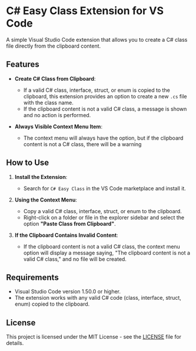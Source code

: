 # C# Easy Class Extension for VS Code

A simple Visual Studio Code extension that allows you to create a C# class file directly from the clipboard content.

## Features

- **Create C# Class from Clipboard**: 
  - If a valid C# class, interface, struct, or enum is copied to the clipboard, this extension provides an option to create a new `.cs` file with the class name.
  - If the clipboard content is not a valid C# class, a message is shown and no action is performed.

- **Always Visible Context Menu Item**: 
  - The context menu will always have the option, but if the clipboard content is not a C# class, there will be a warning

## How to Use

1. **Install the Extension**:
   - Search for `C# Easy Class` in the VS Code marketplace and install it.

2. **Using the Context Menu**:
   - Copy a valid C# class, interface, struct, or enum to the clipboard.
   - Right-click on a folder or file in the explorer sidebar and select the option **"Paste Class from Clipboard"**.

3. **If the Clipboard Contains Invalid Content**:
   - If the clipboard content is not a valid C# class, the context menu option will display a message saying, "The clipboard content is not a valid C# class," and no file will be created.

## Requirements

- Visual Studio Code version 1.50.0 or higher.
- The extension works with any valid C# code (class, interface, struct, enum) copied to the clipboard.

## License

This project is licensed under the MIT License - see the [LICENSE](LICENSE) file for details.